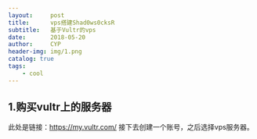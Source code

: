 ```yaml
---
layout:     post                    
title:      vps搭建Shad0ws0cksR
subtitle:   基于Vultr的vps 
date:       2018-05-20              
author:     CYP                      
header-img: img/1.png   
catalog: true                       
tags:                               
    - cool
---
```

## 1.购买vultr上的服务器
此处是链接：https://my.vultr.com/
接下去创建一个账号，之后选择vps服务器。
